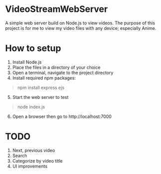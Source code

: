 # VideoStreamWebServer
A simple web server build on Node.js to view videos.
The purpose of this project is for me to view my video files with any device; especially Anime.

# How to setup
1. Install Node.js
2. Place the files in a directory of your choice
3. Open a terminal, navigate to the project directory
4. Install required npm packages:
 > npm install express ejs
5. Start the web server to test
 > node index.js
6. Open a browser then go to http://localhost:7000


# TODO
1. Next, previous video
2. Search
3. Categorize by video title
4. UI improvements
